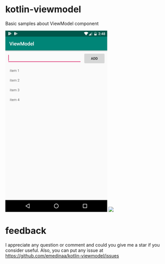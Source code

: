 # kotlin-viewmodel
Basic samples about ViewModel component

<img src="screenshot.png" alt="screenshot" width="320"/>

<img src="./heterogeneous_sample_480.gif?raw=true" height="480">


# feedback

I appreciate any question or comment and could you give me a star if you consider useful. Also, you can put any issue at https://github.com/emedinaa/kotlin-viewmodel/issues
